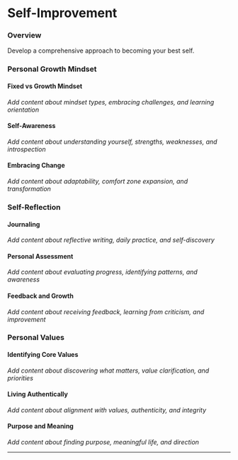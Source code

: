 # Self-Improvement

### Overview

Develop a comprehensive approach to becoming your best self.

### Personal Growth Mindset

#### Fixed vs Growth Mindset
*Add content about mindset types, embracing challenges, and learning orientation*

#### Self-Awareness
*Add content about understanding yourself, strengths, weaknesses, and introspection*

#### Embracing Change
*Add content about adaptability, comfort zone expansion, and transformation*

### Self-Reflection

#### Journaling
*Add content about reflective writing, daily practice, and self-discovery*

#### Personal Assessment
*Add content about evaluating progress, identifying patterns, and awareness*

#### Feedback and Growth
*Add content about receiving feedback, learning from criticism, and improvement*

### Personal Values

#### Identifying Core Values
*Add content about discovering what matters, value clarification, and priorities*

#### Living Authentically
*Add content about alignment with values, authenticity, and integrity*

#### Purpose and Meaning
*Add content about finding purpose, meaningful life, and direction*

---
